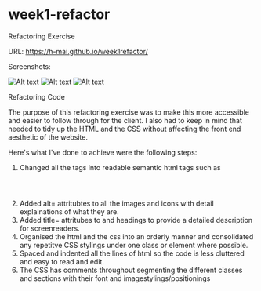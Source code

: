 # week1-refactor
Refactoring Exercise

URL: https://h-mai.github.io/week1refactor/

Screenshots:

![Alt text](/relative/path/to/img.jpg?raw=true "Header")
![Alt text](/relative/path/to/img.jpg?raw=true "Main Content")
![Alt text](/relative/path/to/img.jpg?raw=true "Footer")


Refactoring Code 

The purpose of this refactoring exercise was to make this more accessible and easier to follow through for the client. I also had to keep in mind that needed to tidy up the HTML and the CSS without affecting the front end aesthetic of the website.

Here's what I've done to achieve were the following steps:

1. Changed all the tags into readable semantic html tags such as <header> <footer> <figure> <section> <article>
2. Added alt= attritubtes to all the images and icons with detail explainations of what they are.
3. Added title= attritubes to and headings to provide a detailed description for screenreaders.
4. Organised the html and the css into an orderly manner and consolidated any repetitve CSS stylings under one class or element where possible.
5. Spaced and indented all the lines of html so the code is less cluttered and easy to read and edit.
6. The CSS has comments throughout segmenting the different classes and sections with their font and imagestylings/positionings

